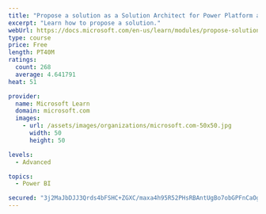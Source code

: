 ```yaml
---
title: "Propose a solution as a Solution Architect for Power Platform and Dynamics 365"
excerpt: "Learn how to propose a solution."
webUrl: https://docs.microsoft.com/en-us/learn/modules/propose-solution/
type: course
price: Free
length: PT40M
ratings:
  count: 268
  average: 4.641791
heat: 51

provider:
  name: Microsoft Learn
  domain: microsoft.com
  images:
    - url: /assets/images/organizations/microsoft.com-50x50.jpg
      width: 50
      height: 50

levels:
  - Advanced

topics:
  - Power BI

secured: "3j2MaJbDJJ3Qrds4bFSHC+ZGXC/maxa4h95R52PHsRBAntUgBo7obGPFnCaOgzxnKniHc2yH6aSPcBycQBGhgCMr1gtZSXaTSlj2wn49g+leui5JOBacoOCKhGtNRc1vSIQuBu4l46xEm5jOxCTNoAwIt55lPtoky6tdAz1H4TFvetHfbitvT60/czDhIkMkP+dDqGARgqCJn4p2ShonplNeD+5g/cZH1xEH4hGseRlI1ZNclWVQWDOdk7GENzoVH7I9lr9VRinqi45/DiKeBkZLT3bBf5LHt32Dz+BbspcLNpfhunFwOPsOcindL8LW1zilYPyh4h3iRhFDX1YeQjObPU+NnV00vT2ydLOS1wozcS7IomOSdY45zyNYv6GBSIpJY2XMnHK6EJdkrK2caA==;ToqLSMWy8PNfNyxNBUE39A=="
---
```


